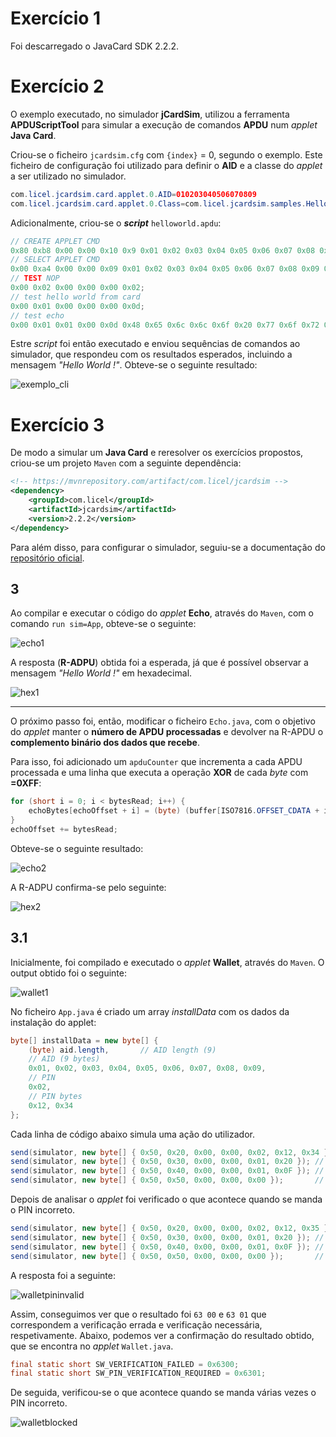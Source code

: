 # Exercício 1

Foi descarregado o JavaCard SDK 2.2.2.

# Exercício 2

O exemplo executado, no simulador **jCardSim**, utilizou a ferramenta **APDUScriptTool** para simular a execução de comandos **APDU** num *applet* **Java Card**.

Criou-se o ficheiro ```jcardsim.cfg``` com ```{index}``` = 0, segundo o exemplo. Este ficheiro de configuração foi utilizado para definir o **AID** e a classe do *applet* a ser utilizado no simulador.

``` java 
com.licel.jcardsim.card.applet.0.AID=010203040506070809
com.licel.jcardsim.card.applet.0.Class=com.licel.jcardsim.samples.HelloWorldApplet
```

Adicionalmente, criou-se o ***script*** ```helloworld.apdu```:

``` java
// CREATE APPLET CMD
0x80 0xb8 0x00 0x00 0x10 0x9 0x01 0x02 0x03 0x04 0x05 0x06 0x07 0x08 0x09 0x05 0x00 0x00 0x02 0x0f 0x0f 0x7f;
// SELECT APPLET CMD
0x00 0xa4 0x00 0x00 0x09 0x01 0x02 0x03 0x04 0x05 0x06 0x07 0x08 0x09 0x02;
// TEST NOP
0x00 0x02 0x00 0x00 0x00 0x02;
// test hello world from card
0x00 0x01 0x00 0x00 0x00 0x0d;
// test echo
0x00 0x01 0x01 0x00 0x0d 0x48 0x65 0x6c 0x6c 0x6f 0x20 0x77 0x6f 0x72 0x6c 0x64 0x20 0x21 0x0d;
```
Estre *script* foi então executado e enviou sequências de comandos ao simulador, que respondeu com os resultados esperados, incluindo a mensagem *"Hello World !"*. Obteve-se o seguinte resultado:

![exemplo_cli](images/exemplo_cli.png)

# Exercício 3

De modo a simular um **Java Card** e reresolver os exercícios propostos, criou-se um projeto `Maven` com a seguinte dependência:

``` xml
<!-- https://mvnrepository.com/artifact/com.licel/jcardsim -->
<dependency>
    <groupId>com.licel</groupId>
    <artifactId>jcardsim</artifactId>
    <version>2.2.2</version>
</dependency>
```

Para além disso, para configurar o simulador, seguiu-se a documentação do [repositório oficial](https://github.com/licel/jcardsim).

## 3

Ao compilar e executar o código do *applet* **Echo**, através do `Maven`, com o comando `run sim=App`, obteve-se o seguinte:

![echo1](images/echo1.png)

A resposta (**R-ADPU**) obtida foi a esperada, já que é possível observar a mensagem *"Hello World !"* em hexadecimal.

![hex1](images/hex1.png)

---

O próximo passo foi, então, modificar o ficheiro `Echo.java`, com o objetivo do *applet* manter o **número de APDU processadas** e devolver na R-APDU o **complemento binário dos dados que recebe**. 

Para isso, foi adicionado um `apduCounter` que incrementa a cada APDU processada e uma linha que executa a operação **XOR**  de cada *byte* com **=0XFF**:

```java
for (short i = 0; i < bytesRead; i++) {
    echoBytes[echoOffset + i] = (byte) (buffer[ISO7816.OFFSET_CDATA + i] ^ (byte) 0xFF);
}
echoOffset += bytesRead;
```

Obteve-se o seguinte resultado:

![echo2](images/echo2.png)

A R-ADPU confirma-se pelo seguinte:

![hex2](images/hex2.png)

## 3.1

Inicialmente, foi compilado e executado o *applet* **Wallet**, através do `Maven`. O output obtido foi o seguinte:

![wallet1](images/wallet1.png)

No ficheiro `App.java` é criado um array *installData* com os dados da instalação do applet:

```java	
byte[] installData = new byte[] {
    (byte) aid.length,       // AID length (9)
    // AID (9 bytes)
    0x01, 0x02, 0x03, 0x04, 0x05, 0x06, 0x07, 0x08, 0x09,
    // PIN
    0x02,
    // PIN bytes
    0x12, 0x34
};
```

Cada linha de código abaixo simula uma ação do utilizador.

```java
send(simulator, new byte[] { 0x50, 0x20, 0x00, 0x00, 0x02, 0x12, 0x34 }); // Verifica PIN correto
send(simulator, new byte[] { 0x50, 0x30, 0x00, 0x00, 0x01, 0x20 }); // Credito
send(simulator, new byte[] { 0x50, 0x40, 0x00, 0x00, 0x01, 0x0F }); // Debito
send(simulator, new byte[] { 0x50, 0x50, 0x00, 0x00, 0x00 });       // Saldo
```

Depois de analisar o *applet* foi verificado o que acontece quando se manda o PIN incorreto.

```java
send(simulator, new byte[] { 0x50, 0x20, 0x00, 0x00, 0x02, 0x12, 0x35 }); // Verifica PIN incorreto
send(simulator, new byte[] { 0x50, 0x30, 0x00, 0x00, 0x01, 0x20 }); // Credita 32
send(simulator, new byte[] { 0x50, 0x40, 0x00, 0x00, 0x01, 0x0F }); // Debita 15
send(simulator, new byte[] { 0x50, 0x50, 0x00, 0x00, 0x00 });       // Ver saldo
```

A resposta foi a seguinte:

![walletpininvalid](images/wallet_invalid_pin.png)

Assim, conseguimos ver que o resultado foi `63 00` e `63 01` que correspondem a verificação errada e verificação necessária, respetivamente. Abaixo, podemos ver a confirmação do resultado obtido, que se encontra no *applet* `Wallet.java`.

```java
final static short SW_VERIFICATION_FAILED = 0x6300;
final static short SW_PIN_VERIFICATION_REQUIRED = 0x6301;
```

De seguida, verificou-se o que acontece quando se manda várias vezes o PIN incorreto.

![walletblocked](images/wallet_pin_blocked.png)




